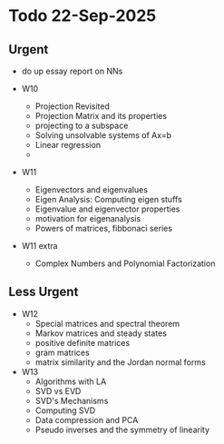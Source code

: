 # Todo 22-Sep-2025

## Urgent

- do up essay report on NNs

- W10
  - Projection Revisited
  - Projection Matrix and its properties
  - projecting to a subspace
  - Solving unsolvable systems of Ax=b
  - Linear regression
  -
- W11
  - Eigenvectors and eigenvalues
  - Eigen Analysis: Computing eigen stuffs
  - Eigenvalue and eigenvector properties
  - motivation for eigenanalysis
  - Powers of matrices, fibbonaci series

- W11 extra
  - Complex Numbers and Polynomial Factorization

## Less Urgent

- W12
  - Special matrices and spectral theorem
  - Markov matrices and steady states
  - positive definite matrices
  - gram matrices
  - matrix similarity and the Jordan normal forms
- W13
  - Algorithms with LA
  - SVD vs EVD
  - SVD's Mechanisms
  - Computing SVD
  - Data compression and PCA
  - Pseudo inverses and the symmetry of linearity
